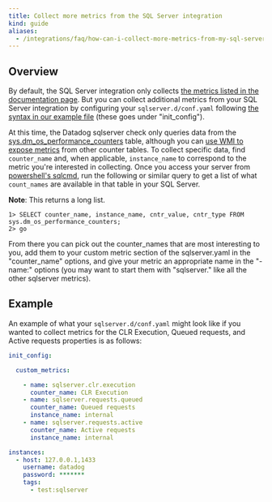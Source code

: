 ```yaml
---
title: Collect more metrics from the SQL Server integration
kind: guide
aliases:
  - /integrations/faq/how-can-i-collect-more-metrics-from-my-sql-server-integration
---
```


## Overview

By default, the SQL Server integration only collects [the metrics listed in the documentation page][1]. But you can collect additional metrics from your SQL Server integration by configuring your `sqlserver.d/conf.yaml` following [the syntax in our example file][2] (these goes under "init_config").

At this time, the Datadog sqlserver check only queries data from the [sys.dm_os_performance_counters][3] table, although you can [use WMI to expose metrics][4] from other counter tables. To collect specific data, find `counter_name` and, when applicable, `instance_name` to correspond to the metric you're interested in collecting. Once you access your server from [powershell's sqlcmd][5], run the following or similar query to get a list of what `count_names` are available in that table in your SQL Server. 

**Note**: This returns a long list.

```text
1> SELECT counter_name, instance_name, cntr_value, cntr_type FROM sys.dm_os_performance_counters;
2> go
```

From there you can pick out the counter_names that are most interesting to you, add them to your custom metric section of the sqlserver.yaml in the "counter_name" options, and give your metric an appropriate name in the "- name:" options (you may want to start them with "sqlserver." like all the other sqlserver metrics).

## Example

An example of what your `sqlserver.d/conf.yaml` might look like if you wanted to collect metrics for the CLR Execution, Queued requests, and Active requests properties is as follows:

```yaml
init_config:

  custom_metrics:

    - name: sqlserver.clr.execution
      counter_name: CLR Execution
    - name: sqlserver.requests.queued
      counter_name: Queued requests
      instance_name: internal
    - name: sqlserver.requests.active
      counter_name: Active requests
      instance_name: internal

instances:
  - host: 127.0.0.1,1433
    username: datadog
    password: *******
    tags:
      - test:sqlserver
```

[1]: /integrations/sqlserver/
[2]: https://github.com/DataDog/integrations-core/blob/master/sqlserver/datadog_checks/sqlserver/data/conf.yaml.example
[3]: https://msdn.microsoft.com/en-us/library/ms187743.aspx
[4]: /integrations/faq/can-i-collect-sql-server-performance-metrics-beyond-what-is-available-in-the-sys-dm-os-performance-counters-table-try-wmi/
[5]: https://msdn.microsoft.com/en-us/library/ms188247.aspx
